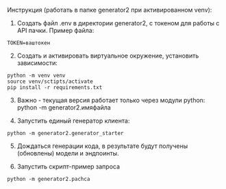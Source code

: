Инструкция (работать в папке generator2 при активированном venv):

1. Создать файл .env в директории generator2, с токеном для работы с API пачки. Пример файла:

```
TOKEN=ваштокен
```

2. Создать и активировать виртуальное окружение, установить зависимости:

```
python -m venv venv
source venv/sctipts/activate
pip install -r requirements.txt
```

3. Важно - текущая версия работает только через модули python: python -m generator2.имяфайла

4. Запустить единый генератор клиента:

```
python -m generator2.generator_starter
```

5. Дождаться генерации кода, в результате будут получены (обновлены) модели и эндпоинты.


6. Запустить скрипт-пример запроса

```
python -m generator2.pachca
```

